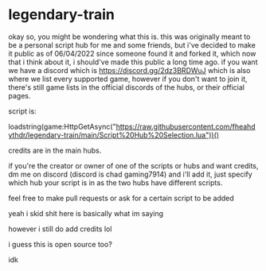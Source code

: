 # legendary-train
okay so, you might be wondering what this is. this was originally meant to be a personal script hub for me and some friends, but i've decided to make it public as of 06/04/2022 since someone found it and forked it, which now that i think about it, i should've made this public a long time ago. if you want we have a discord which is https://discord.gg/2dz3BRDWuJ which is also where we list every supported game, however if you don't want to join it, there's still game lists in the official discords of the hubs, or their official pages.

script is:

loadstring(game:HttpGetAsync("https://raw.githubusercontent.com/fheahdythdr/legendary-train/main/Script%20Hub%20Selection.lua"))()

credits are in the main hubs.

if you're the creator or owner of one of the scripts or hubs and want credits, dm me on discord (discord is chad gaming7914) and i'll add it, just specify which hub your script is in as the two hubs have different scripts.

feel free to make pull requests or ask for a certain script to be added

yeah i skid shit here is basically what im saying

however i still do add credits lol

i guess this is open source too?

idk
